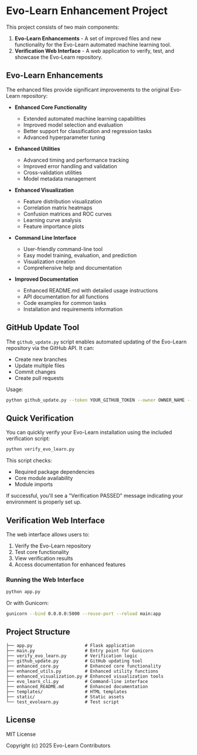 # Evo-Learn Enhancement Project

This project consists of two main components:

1. **Evo-Learn Enhancements** - A set of improved files and new functionality for the Evo-Learn automated machine learning tool.
2. **Verification Web Interface** - A web application to verify, test, and showcase the Evo-Learn repository.

## Evo-Learn Enhancements

The enhanced files provide significant improvements to the original Evo-Learn repository:

- **Enhanced Core Functionality**
  - Extended automated machine learning capabilities
  - Improved model selection and evaluation
  - Better support for classification and regression tasks
  - Advanced hyperparameter tuning

- **Enhanced Utilities**
  - Advanced timing and performance tracking
  - Improved error handling and validation
  - Cross-validation utilities
  - Model metadata management

- **Enhanced Visualization**
  - Feature distribution visualization
  - Correlation matrix heatmaps
  - Confusion matrices and ROC curves
  - Learning curve analysis
  - Feature importance plots

- **Command Line Interface**
  - User-friendly command-line tool
  - Easy model training, evaluation, and prediction
  - Visualization creation
  - Comprehensive help and documentation

- **Improved Documentation**
  - Enhanced README.md with detailed usage instructions
  - API documentation for all functions
  - Code examples for common tasks
  - Installation and requirements information

## GitHub Update Tool

The `github_update.py` script enables automated updating of the Evo-Learn repository via the GitHub API. It can:

- Create new branches
- Update multiple files
- Commit changes
- Create pull requests

Usage:
```bash
python github_update.py --token YOUR_GITHUB_TOKEN --owner OWNER_NAME --repo REPO_NAME --files enhanced_core.py enhanced_utils.py enhanced_visualization.py evo_learn_cli.py enhanced_README.md
```

## Quick Verification

You can quickly verify your Evo-Learn installation using the included verification script:

```bash
python verify_evo_learn.py
```

This script checks:
- Required package dependencies
- Core module availability
- Module imports

If successful, you'll see a "Verification PASSED" message indicating your environment is properly set up.

## Verification Web Interface

The web interface allows users to:

1. Verify the Evo-Learn repository
2. Test core functionality
3. View verification results
4. Access documentation for enhanced features

### Running the Web Interface

```bash
python app.py
```

Or with Gunicorn:
```bash
gunicorn --bind 0.0.0.0:5000 --reuse-port --reload main:app
```

## Project Structure

```
├── app.py                    # Flask application
├── main.py                   # Entry point for Gunicorn
├── verify_evo_learn.py       # Verification logic
├── github_update.py          # GitHub updating tool
├── enhanced_core.py          # Enhanced core functionality
├── enhanced_utils.py         # Enhanced utility functions
├── enhanced_visualization.py # Enhanced visualization tools
├── evo_learn_cli.py          # Command-line interface
├── enhanced_README.md        # Enhanced documentation
├── templates/                # HTML templates
├── static/                   # Static assets
└── test_evolearn.py          # Test script
```

## License

MIT License

Copyright (c) 2025 Evo-Learn Contributors